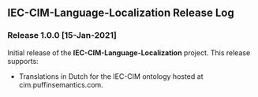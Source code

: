 ## IEC-CIM-Language-Localization Release Log

### Release 1.0.0 [15-Jan-2021]
Initial release of the **IEC-CIM-Language-Localization** project.  This release supports:

- Translations in Dutch for the IEC-CIM ontology hosted at cim.puffinsemantics.com.
